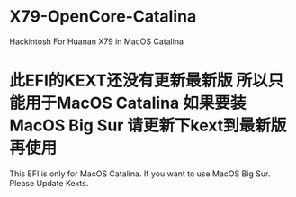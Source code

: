 # X79-OpenCore-Catalina
Hackintosh For Huanan X79 in MacOS Catalina

# 此EFI的KEXT还没有更新最新版 所以只能用于MacOS Catalina 如果要装MacOS Big Sur 请更新下kext到最新版再使用
This EFI is only for MacOS Catalina. If you want to use MacOS Big Sur. Please Update Kexts.

